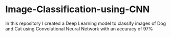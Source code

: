 # Image-Classification-using-CNN
In this repository I created a Deep Learning model to classify images of Dog and Cat using Convolutional Neural Network with an accuracy of 97% 
